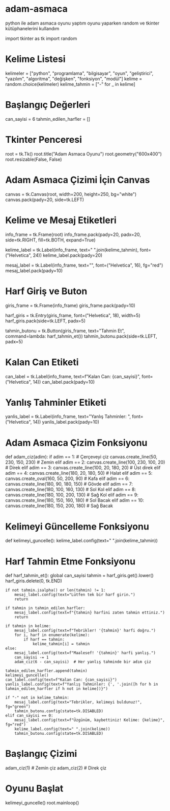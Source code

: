 # adam-asmaca
python ile adam asmaca oyunu  yaptım oyunu yaparken random ve tkinter kütüphanelerini kullandım


import tkinter as tk
import random

# Kelime Listesi
kelimeler = ["python", "programlama", "bilgisayar", "oyun", "geliştirici", "yazılım", "algoritma", "değişken",
             "fonksiyon", "modül"]
kelime = random.choice(kelimeler)
kelime_tahmin = ["-" for _ in kelime]

# Başlangıç Değerleri
can_sayisi = 6
tahmin_edilen_harfler = []

# Tkinter Penceresi
root = tk.Tk()
root.title("Adam Asmaca Oyunu")
root.geometry("600x400")
root.resizable(False, False)

# Adam Asmaca Çizimi İçin Canvas
canvas = tk.Canvas(root, width=200, height=250, bg="white")
canvas.pack(pady=20, side=tk.LEFT)

# Kelime ve Mesaj Etiketleri
info_frame = tk.Frame(root)
info_frame.pack(pady=20, padx=20, side=tk.RIGHT, fill=tk.BOTH, expand=True)

kelime_label = tk.Label(info_frame, text=" ".join(kelime_tahmin), font=("Helvetica", 24))
kelime_label.pack(pady=20)

mesaj_label = tk.Label(info_frame, text="", font=("Helvetica", 16), fg="red")
mesaj_label.pack(pady=10)

# Harf Giriş ve Buton
giris_frame = tk.Frame(info_frame)
giris_frame.pack(pady=10)

harf_giris = tk.Entry(giris_frame, font=("Helvetica", 18), width=5)
harf_giris.pack(side=tk.LEFT, padx=5)

tahmin_butonu = tk.Button(giris_frame, text="Tahmin Et", command=lambda: harf_tahmin_et())
tahmin_butonu.pack(side=tk.LEFT, padx=5)

# Kalan Can Etiketi
can_label = tk.Label(info_frame, text=f"Kalan Can: {can_sayisi}", font=("Helvetica", 14))
can_label.pack(pady=10)

# Yanlış Tahminler Etiketi
yanlis_label = tk.Label(info_frame, text="Yanlış Tahminler: ", font=("Helvetica", 14))
yanlis_label.pack(pady=10)


# Adam Asmaca Çizim Fonksiyonu
def adam_ciz(adim):
    if adim == 1:
        # Çerçeveyi çiz
        canvas.create_line(50, 230, 150, 230)  # Zemin
    elif adim == 2:
        canvas.create_line(100, 230, 100, 20)  # Direk
    elif adim == 3:
        canvas.create_line(100, 20, 180, 20)  # Üst direk
    elif adim == 4:
        canvas.create_line(180, 20, 180, 50)  # Halat
    elif adim == 5:
        canvas.create_oval(160, 50, 200, 90)  # Kafa
    elif adim == 6:
        canvas.create_line(180, 90, 180, 150)  # Gövde
    elif adim == 7:
        canvas.create_line(180, 100, 160, 130)  # Sol Kol
    elif adim == 8:
        canvas.create_line(180, 100, 200, 130)  # Sağ Kol
    elif adim == 9:
        canvas.create_line(180, 150, 160, 180)  # Sol Bacak
    elif adim == 10:
        canvas.create_line(180, 150, 200, 180)  # Sağ Bacak


# Kelimeyi Güncelleme Fonksiyonu
def kelimeyi_guncelle():
    kelime_label.config(text=" ".join(kelime_tahmin))


# Harf Tahmin Etme Fonksiyonu
def harf_tahmin_et():
    global can_sayisi
    tahmin = harf_giris.get().lower()
    harf_giris.delete(0, tk.END)

    if not tahmin.isalpha() or len(tahmin) != 1:
        mesaj_label.config(text="Lütfen tek bir harf girin.")
        return

    if tahmin in tahmin_edilen_harfler:
        mesaj_label.config(text=f"{tahmin} harfini zaten tahmin ettiniz.")
        return

    if tahmin in kelime:
        mesaj_label.config(text=f"Tebrikler! '{tahmin}' harfi doğru.")
        for i, harf in enumerate(kelime):
            if harf == tahmin:
                kelime_tahmin[i] = tahmin
    else:
        mesaj_label.config(text=f"Maalesef! '{tahmin}' harfi yanlış.")
        can_sayisi -= 1
        adam_ciz(6 - can_sayisi)  # Her yanlış tahminde bir adım çiz

    tahmin_edilen_harfler.append(tahmin)
    kelimeyi_guncelle()
    can_label.config(text=f"Kalan Can: {can_sayisi}")
    yanlis_label.config(text=f"Yanlış Tahminler: {', '.join([h for h in tahmin_edilen_harfler if h not in kelime])}")

    if "-" not in kelime_tahmin:
        mesaj_label.config(text="Tebrikler, kelimeyi buldunuz!", fg="green")
        tahmin_butonu.config(state=tk.DISABLED)
    elif can_sayisi == 0:
        mesaj_label.config(text=f"Üzgünüm, kaybettiniz! Kelime: {kelime}", fg="red")
        kelime_label.config(text=" ".join(kelime))
        tahmin_butonu.config(state=tk.DISABLED)


# Başlangıç Çizimi
adam_ciz(1)  # Zemin çiz
adam_ciz(2)  # Direk çiz

# Oyunu Başlat
kelimeyi_guncelle()
root.mainloop()
